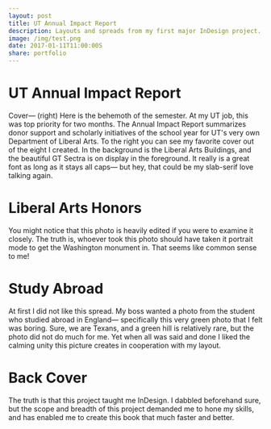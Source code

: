 ```yaml
---
layout: post
title: UT Annual Impact Report
description: Layouts and spreads from my first major InDesign project.
image: /img/test.png
date: 2017-01-11T11:00:00S
share: portfolio 
---
```


# UT Annual Impact Report

Cover— (right) Here is the behemoth of the semester. At my UT job, this was top priority for two months. The Annual Impact Report summarizes donor support and scholarly initiatives of the school year for UT's very own Department of Liberal Arts. To the right you can see my favorite cover out of the eight I created. In the background is the Liberal Arts Buildings, and the beautiful GT Sectra is on display in the foreground. It really is a great font as long as it stays all caps— but hey, that could be my slab-serif love talking again. 

# Liberal Arts Honors

You might notice that this photo is heavily edited if you were to examine it closely. The truth is, whoever took this photo should have taken it portrait mode to get the Washington monument in. That seems like common sense to me!

# Study Abroad 

At first I did not like this spread. My boss wanted a photo from the student who studied abroad in England— specifically this very green photo that I felt was boring. Sure, we are Texans, and a green hill is relatively rare, but the photo did not do much for me. Yet when all was said and done I liked the calming unity this picture creates in cooperation with my layout. 

# Back Cover

The truth is that this project taught me InDesign. I dabbled beforehand sure, but the scope and breadth of this project demanded me to hone my skills, and has enabled me to create this book that much faster and better.